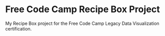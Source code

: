 # Free Code Camp Recipe Box Project

My Recipe Box project for the Free Code Camp Legacy Data Visualization certification.
